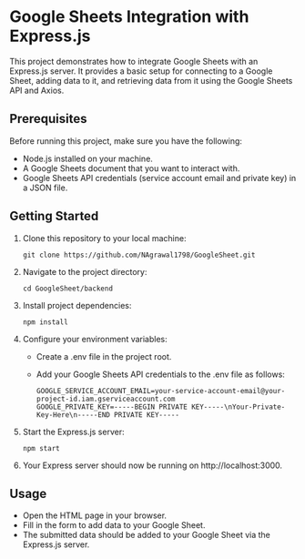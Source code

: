 # Google Sheets Integration with Express.js

This project demonstrates how to integrate Google Sheets with an Express.js server. It provides a basic setup for connecting to a Google Sheet, adding data to it, and retrieving data from it using the Google Sheets API and Axios.

## Prerequisites

Before running this project, make sure you have the following:

- Node.js installed on your machine.
- A Google Sheets document that you want to interact with.
- Google Sheets API credentials (service account email and private key) in a JSON file.

## Getting Started

1. Clone this repository to your local machine:

    ```shell
    git clone https://github.com/NAgrawal1798/GoogleSheet.git
    ```

2. Navigate to the project directory:

    ```shell
    cd GoogleSheet/backend
    ```

3. Install project dependencies:

    ```shell
    npm install
    ```

4. Configure your environment variables:
    - Create a .env file in the project root.
    - Add your Google Sheets API credentials to the .env file as follows:

        ```shell
        GOOGLE_SERVICE_ACCOUNT_EMAIL=your-service-account-email@your-project-id.iam.gserviceaccount.com
        GOOGLE_PRIVATE_KEY=-----BEGIN PRIVATE KEY-----\nYour-Private-Key-Here\n-----END PRIVATE KEY-----
        ```

5. Start the Express.js server:

    ```shell
    npm start
    ```

6. Your Express server should now be running on http://localhost:3000.

## Usage
- Open the HTML page in your browser.
- Fill in the form to add data to your Google Sheet.
- The submitted data should be added to your Google Sheet via the Express.js server.
